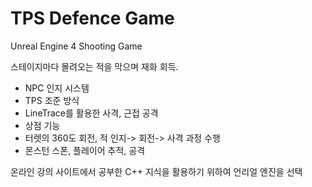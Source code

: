 # TPS Defence Game
Unreal Engine 4 Shooting Game

스테이지마다 몰려오는 적을 막으며 재화 회득.
- NPC 인지 시스템
- TPS 조준 방식
- LineTrace를 활용한 사격, 근접 공격
- 상점 기능
- 터렛의 360도 회전, 적 인지-> 회전-> 사격 과정 수행
- 몬스턴 스폰, 플레이어 추적, 공격
  
온라인 강의 사이트에서 공부한 C++ 지식을 활용하기 위하여 언리얼 엔진을 선택

